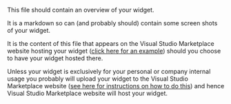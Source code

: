This file should contain an overview of your widget.

It is a markdown so can (and probably should) contain some screen shots of your widget.

It is the content of this file that appears on the Visual Studio Marketplace website hosting your widget ([click here for an example](https://marketplace.visualstudio.com/items?itemName=GregTrevellick.vsts-extensions-tweets-vsts)) should you choose to have your widget hosted there.

Unless your widget is exclusively for your personal or company internal usage you probably will upload your widget to the Visual Studio Marketplace website ([see here for instructions on how to do this](https://docs.microsoft.com/en-us/vsts/extend/publish/overview?view=vsts)) and hence Visual Studio Marketplace website will host your widget.
